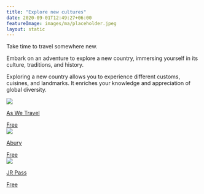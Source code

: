 ```yaml
---
title: "Explore new cultures"
date: 2020-09-01T12:49:27+06:00
featureImage: images/ma/placeholder.jpeg
layout: static
---
```


Take time to travel somewhere new.

Embark on an adventure to explore a new country, immersing yourself in its culture, traditions, and history.

Exploring a new country allows you to experience different customs, cuisines, and landmarks. It enriches your knowledge and appreciation of global diversity.

<a class="ma-link" href="https://aswetravel.com/embracing-new-culture-5-essential-tips/"><div class="ma-card ma-card-Community"><div class="ma-icon"><img src ="/images/Icon-check - community - opacity.svg"/></div><div class="ma-name"><p>As We Travel</p></div><div class="ma-paid-text"><span>Free</span></div></div></a><a class="ma-link" href="https://abury.net/blogs/abury-blog/exploring-new-cultures"><div class="ma-card ma-card-Community"><div class="ma-icon"><img src ="/images/Icon-check - community - opacity.svg"/></div><div class="ma-name"><p>Abury</p></div><div class="ma-paid-text"><span>Free</span></div></div></a><a class="ma-link" href="https://www.jrpass.com/blog/why-experiencing-a-new-culture-is-good-for-you"><div class="ma-card ma-card-Community"><div class="ma-icon"><img src ="/images/Icon-check - community - opacity.svg"/></div><div class="ma-name"><p>JR Pass</p></div><div class="ma-paid-text"><span>Free</span></div></div></a>  

<br/><br/>






